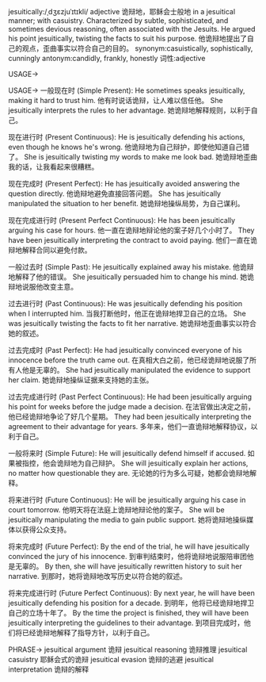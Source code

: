 jesuitically:/ˌdʒɛzjuˈɪtɪkli/
adjective
诡辩地，耶稣会士般地
in a jesuitical manner; with casuistry.  Characterized by subtle, sophisticated, and sometimes devious reasoning, often associated with the Jesuits.
He argued his point jesuitically, twisting the facts to suit his purpose. 他诡辩地提出了自己的观点，歪曲事实以符合自己的目的。
synonym:casuistically, sophistically, cunningly
antonym:candidly, frankly, honestly
词性:adjective


USAGE->

USAGE->
一般现在时 (Simple Present):
He sometimes speaks jesuitically, making it hard to trust him. 他有时说话诡辩，让人难以信任他。
She jesuitically interprets the rules to her advantage. 她诡辩地解释规则，以利于自己。


现在进行时 (Present Continuous):
He is jesuitically defending his actions, even though he knows he's wrong.  他诡辩地为自己辩护，即使他知道自己错了。
She is jesuitically twisting my words to make me look bad. 她诡辩地歪曲我的话，让我看起来很糟糕。


现在完成时 (Present Perfect):
He has jesuitically avoided answering the question directly. 他诡辩地避免直接回答问题。
She has jesuitically manipulated the situation to her benefit. 她诡辩地操纵局势，为自己谋利。


现在完成进行时 (Present Perfect Continuous):
He has been jesuitically arguing his case for hours. 他一直在诡辩地辩论他的案子好几个小时了。
They have been jesuitically interpreting the contract to avoid paying. 他们一直在诡辩地解释合同以避免付款。


一般过去时 (Simple Past):
He jesuitically explained away his mistake. 他诡辩地解释了他的错误。
She jesuitically persuaded him to change his mind. 她诡辩地说服他改变主意。


过去进行时 (Past Continuous):
He was jesuitically defending his position when I interrupted him. 当我打断他时，他正在诡辩地捍卫自己的立场。
She was jesuitically twisting the facts to fit her narrative. 她诡辩地歪曲事实以符合她的叙述。


过去完成时 (Past Perfect):
He had jesuitically convinced everyone of his innocence before the truth came out. 在真相大白之前，他已经诡辩地说服了所有人他是无辜的。
She had jesuitically manipulated the evidence to support her claim. 她诡辩地操纵证据来支持她的主张。


过去完成进行时 (Past Perfect Continuous):
He had been jesuitically arguing his point for weeks before the judge made a decision. 在法官做出决定之前，他已经诡辩地争论了好几个星期。
They had been jesuitically interpreting the agreement to their advantage for years. 多年来，他们一直诡辩地解释协议，以利于自己。


一般将来时 (Simple Future):
He will jesuitically defend himself if accused. 如果被指控，他会诡辩地为自己辩护。
She will jesuitically explain her actions, no matter how questionable they are. 无论她的行为多么可疑，她都会诡辩地解释。


将来进行时 (Future Continuous):
He will be jesuitically arguing his case in court tomorrow. 他明天将在法庭上诡辩地辩论他的案子。
She will be jesuitically manipulating the media to gain public support. 她将诡辩地操纵媒体以获得公众支持。


将来完成时 (Future Perfect):
By the end of the trial, he will have jesuitically convinced the jury of his innocence. 到审判结束时，他将诡辩地说服陪审团他是无辜的。
By then, she will have jesuitically rewritten history to suit her narrative. 到那时，她将诡辩地改写历史以符合她的叙述。


将来完成进行时 (Future Perfect Continuous):
By next year, he will have been jesuitically defending his position for a decade. 到明年，他将已经诡辩地捍卫自己的立场十年了。
By the time the project is finished, they will have been jesuitically interpreting the guidelines to their advantage. 到项目完成时，他们将已经诡辩地解释了指导方针，以利于自己。


PHRASE->
jesuitical argument  诡辩
jesuitical reasoning 诡辩推理
jesuitical casuistry 耶稣会式的诡辩
jesuitical evasion 诡辩的逃避
jesuitical interpretation 诡辩的解释
